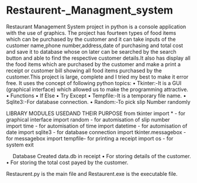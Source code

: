 # Restaurent-_Managment_system
Restaurant Management System project in python is a console application with the use of graphics. The project has fourteen types of food items which can be purchased by the customer and it can take inputs of the customer name,phone number,address,date of purchasing and total cost and save it to database whose on later can be searched by the search button and able to find the respective customer details.It also has display all the food items which are purchased by the customer and make a print a receipt or customer bill showing all food items purchased by the customer.This project is large, complete and I tried my best to make it error free.
It uses the concept of following python topics:
•	Tkinter:-It is a GUI (graphical interface) which allowed us to make the programming attractive.
•	Functions
•	If Else
•	Try Except
•	Tempfile:-It is a temporary file name.
•	Sqlite3:-For database connection.
•	Random:-To pick slip Number randomly


LIBRARY MODULES USEDAND THEIR PURPOSE
from tkinter import *		- for graphical interface
import random                    -  for automisation of slip 
                                               number	
import time                          - for automisation of time
import datetime                   - for automisation of date
import sqlite3                      - for database connection
import tkinter.messagebox - for messagebox
import tempfile- for printing a receipt
import os                             - for system exit

 
Database Created
data.db in receipt
•	For storing details of the customer.
•	For storing the total cost payed by the customer.


Restaurent.py is the main file and Restaurent.exe is the executable file.
